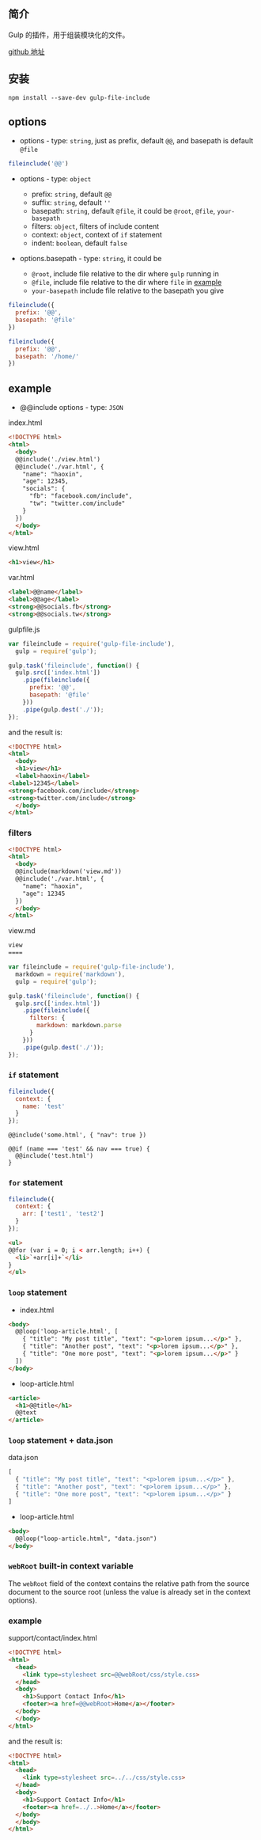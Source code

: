 ## 简介

Gulp 的插件，用于组装模块化的文件。

[github 地址](https://github.com/haoxins/gulp-file-include)

## 安装

```
npm install --save-dev gulp-file-include
```

## options

* options - type: `string`, just as prefix, default `@@`, and basepath is default `@file`

```js
fileinclude('@@')
```

* options - type: `object`
  - prefix: `string`, default `@@`
  - suffix: `string`, default `''`
  - basepath: `string`, default `@file`, it could be `@root`, `@file`, `your-basepath`
  - filters: `object`, filters of include content
  - context: `object`, context of `if` statement
  - indent: `boolean`, default `false`

* options.basepath - type: `string`, it could be
  - `@root`, include file relative to the dir where `gulp` running in
  - `@file`, include file relative to the dir where `file` in [example](example)
  - `your-basepath` include file relative to the basepath you give

```js
fileinclude({
  prefix: '@@',
  basepath: '@file'
})
```

```js
fileinclude({
  prefix: '@@',
  basepath: '/home/'
})
```

## example

* @@include options - type: `JSON`

index.html
```html
<!DOCTYPE html>
<html>
  <body>
  @@include('./view.html')
  @@include('./var.html', {
    "name": "haoxin",
    "age": 12345,
    "socials": {
      "fb": "facebook.com/include",
      "tw": "twitter.com/include"
    }
  })
  </body>
</html>
```

view.html
```html
<h1>view</h1>
```

var.html
```html
<label>@@name</label>
<label>@@age</label>
<strong>@@socials.fb</strong>
<strong>@@socials.tw</strong>
```

gulpfile.js
```js
var fileinclude = require('gulp-file-include'),
  gulp = require('gulp');

gulp.task('fileinclude', function() {
  gulp.src(['index.html'])
    .pipe(fileinclude({
      prefix: '@@',
      basepath: '@file'
    }))
    .pipe(gulp.dest('./'));
});
```

and the result is:
```html
<!DOCTYPE html>
<html>
  <body>
  <h1>view</h1>
  <label>haoxin</label>
<label>12345</label>
<strong>facebook.com/include</strong>
<strong>twitter.com/include</strong>
  </body>
</html>
```

### filters

```html
<!DOCTYPE html>
<html>
  <body>
  @@include(markdown('view.md'))
  @@include('./var.html', {
    "name": "haoxin",
    "age": 12345
  })
  </body>
</html>
```

view.md
```html
view
====
```

```js
var fileinclude = require('gulp-file-include'),
  markdown = require('markdown'),
  gulp = require('gulp');

gulp.task('fileinclude', function() {
  gulp.src(['index.html'])
    .pipe(fileinclude({
      filters: {
        markdown: markdown.parse
      }
    }))
    .pipe(gulp.dest('./'));
});
```

### `if` statement

```js
fileinclude({
  context: {
    name: 'test'
  }
});
```

```
@@include('some.html', { "nav": true })

@@if (name === 'test' && nav === true) {
  @@include('test.html')
}
```

### `for` statement

```js
fileinclude({
  context: {
    arr: ['test1', 'test2']
  }
});
```

```html
<ul>
@@for (var i = 0; i < arr.length; i++) {
  <li>`+arr[i]+`</li>
}
</ul>
```

### `loop` statement

* index.html

```html
<body>
  @@loop('loop-article.html', [
    { "title": "My post title", "text": "<p>lorem ipsum...</p>" },
    { "title": "Another post", "text": "<p>lorem ipsum...</p>" },
    { "title": "One more post", "text": "<p>lorem ipsum...</p>" }
  ])
</body>
```

* loop-article.html

```html
<article>
  <h1>@@title</h1>
  @@text
</article>
```

### `loop` statement + data.json

data.json

```js
[
  { "title": "My post title", "text": "<p>lorem ipsum...</p>" },
  { "title": "Another post", "text": "<p>lorem ipsum...</p>" },
  { "title": "One more post", "text": "<p>lorem ipsum...</p>" }
]
```

* loop-article.html
```html
<body>
  @@loop("loop-article.html", "data.json")
</body>
```

### `webRoot` built-in context variable

The `webRoot` field of the context contains the relative path from the source document to
the source root (unless the value is already set in the context options).

### example

support/contact/index.html

```html
<!DOCTYPE html>
<html>
  <head>
    <link type=stylesheet src=@@webRoot/css/style.css>
  </head>
  <body>
    <h1>Support Contact Info</h1>
    <footer><a href=@@webRoot>Home</a></footer>
  </body>
  </body>
</html>
```

and the result is:

```html
<!DOCTYPE html>
<html>
  <head>
    <link type=stylesheet src=../../css/style.css>
  </head>
  <body>
    <h1>Support Contact Info</h1>
    <footer><a href=../..>Home</a></footer>
  </body>
  </body>
</html>
```

[npm-img]: https://img.shields.io/npm/v/gulp-file-include.svg?style=flat-square
[npm-url]: https://npmjs.org/package/gulp-file-include
[travis-img]: https://img.shields.io/travis/coderhaoxin/gulp-file-include.svg?style=flat-square
[travis-url]: https://travis-ci.org/coderhaoxin/gulp-file-include
[coveralls-img]: https://img.shields.io/coveralls/coderhaoxin/gulp-file-include.svg?style=flat-square
[coveralls-url]: https://coveralls.io/r/coderhaoxin/gulp-file-include?branch=master
[license-img]: http://img.shields.io/badge/license-MIT-green.svg?style=flat-square
[license-url]: http://opensource.org/licenses/MIT
[david-img]: https://img.shields.io/david/coderhaoxin/gulp-file-include.svg?style=flat-square
[david-url]: https://david-dm.org/coderhaoxin/gulp-file-include
[gitter-img]: https://badges.gitter.im/Join%20Chat.svg
[gitter-url]: https://gitter.im/coderhaoxin/gulp-file-include?utm_source=badge&utm_medium=badge&utm_campaign=pr-badge
